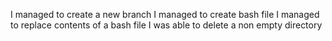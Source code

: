 I managed to create a new branch
I managed to create bash file
I managed to replace contents of a bash file
I was able to delete a non empty directory
